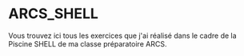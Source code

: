 # ARCS_SHELL

Vous trouvez ici tous les exercices que j'ai réalisé dans le cadre de la Piscine SHELL de ma classe préparatoire ARCS.
